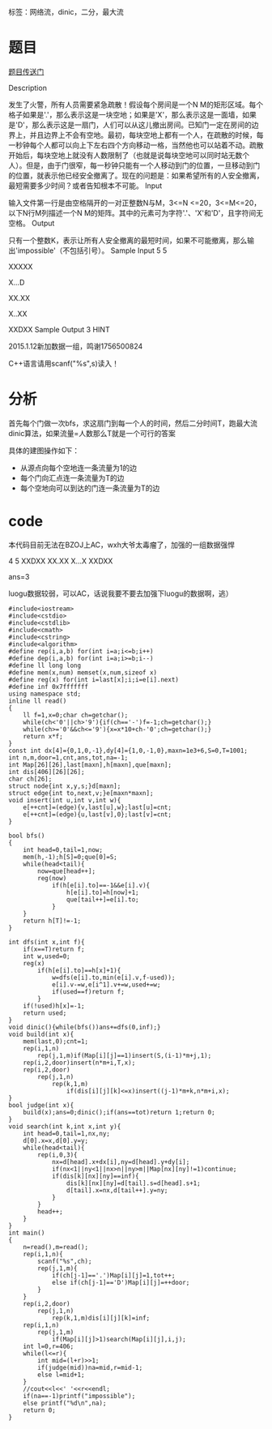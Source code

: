 ﻿---
tags: 
 - 网络流
 - 二分
 - 最大流
grammar_cjkRuby: true
catalog: true
layout:  post
header-img: "img/header/P9.jpg"
preview-img: "/img/preview/P29.jpg"
---
标签：网络流，dinic，二分，最大流

# 题目

[题目传送门](http://www.lydsy.com/JudgeOnline/problem.php?id=1189)

Description

发生了火警，所有人员需要紧急疏散！假设每个房间是一个N M的矩形区域。每个格子如果是'.'，那么表示这是一块空地；如果是'X'，那么表示这是一面墙，如果是'D'，那么表示这是一扇门，人们可以从这儿撤出房间。已知门一定在房间的边界上，并且边界上不会有空地。最初，每块空地上都有一个人，在疏散的时候，每一秒钟每个人都可以向上下左右四个方向移动一格，当然他也可以站着不动。疏散开始后，每块空地上就没有人数限制了（也就是说每块空地可以同时站无数个人）。但是，由于门很窄，每一秒钟只能有一个人移动到门的位置，一旦移动到门的位置，就表示他已经安全撤离了。现在的问题是：如果希望所有的人安全撤离，最短需要多少时间？或者告知根本不可能。
Input

输入文件第一行是由空格隔开的一对正整数N与M，3<=N <=20，3<=M<=20，以下N行M列描述一个N M的矩阵。其中的元素可为字符'.'、'X'和'D'，且字符间无空格。
Output

只有一个整数K，表示让所有人安全撤离的最短时间，如果不可能撤离，那么输出'impossible'（不包括引号）。
Sample Input
5 5  

XXXXX

X...D

XX.XX

X..XX

XXDXX
Sample Output
3
HINT

2015.1.12新加数据一组，鸣谢1756500824

C++语言请用scanf("%s",s)读入！

# 分析

首先每个门做一次bfs，求这扇门到每一个人的时间，然后二分时间T，跑最大流dinic算法，如果流量=人数那么T就是一个可行的答案

具体的建图操作如下：

- 从源点向每个空地连一条流量为1的边
- 每个门向汇点连一条流量为T的边
- 每个空地向可以到达的门连一条流量为T的边

# code

本代码目前无法在BZOJ上AC，wxh大爷太毒瘤了，加强的一组数据强悍

4 5
XXDXX
XX.XX
X...X
XXDXX

ans=3 

luogu数据较弱，可以AC，话说我要不要去加强下luogu的数据啊，逃）

```
#include<iostream>
#include<cstdio>
#include<cstdlib>
#include<cmath>
#include<cstring>
#include<algorithm>
#define rep(i,a,b) for(int i=a;i<=b;i++)
#define dep(i,a,b) for(int i=a;i>=b;i--)
#define ll long long
#define mem(x,num) memset(x,num,sizeof x)
#define reg(x) for(int i=last[x];i;i=e[i].next)
#define inf 0x7fffffff
using namespace std;
inline ll read()
{
	ll f=1,x=0;char ch=getchar();
	while(ch<'0'||ch>'9'){if(ch=='-')f=-1;ch=getchar();}
	while(ch>='0'&&ch<='9'){x=x*10+ch-'0';ch=getchar();}
	return x*f;
}
const int dx[4]={0,1,0,-1},dy[4]={1,0,-1,0},maxn=1e3+6,S=0,T=1001;
int n,m,door=1,cnt,ans,tot,na=-1;
int Map[26][26],last[maxn],h[maxn],que[maxn];
int dis[406][26][26];
char ch[26];
struct node{int x,y,s;}d[maxn];
struct edge{int to,next,v;}e[maxn*maxn]; 
void insert(int u,int v,int w){
	e[++cnt]=(edge){v,last[u],w};last[u]=cnt;
	e[++cnt]=(edge){u,last[v],0};last[v]=cnt;
}

bool bfs()
{
	int head=0,tail=1,now;
	mem(h,-1);h[S]=0;que[0]=S;
	while(head<tail){
		now=que[head++];
		reg(now)
			if(h[e[i].to]==-1&&e[i].v){
				h[e[i].to]=h[now]+1;
				que[tail++]=e[i].to;
			}
	}
	return h[T]!=-1;
}

int dfs(int x,int f){
	if(x==T)return f;
	int w,used=0;
	reg(x)
		if(h[e[i].to]==h[x]+1){
			w=dfs(e[i].to,min(e[i].v,f-used));
			e[i].v-=w,e[i^1].v+=w,used+=w;
			if(used==f)return f;
		}
	if(!used)h[x]=-1;
	return used;
}
void dinic(){while(bfs())ans+=dfs(0,inf);}
void build(int x){
	mem(last,0);cnt=1;
	rep(i,1,n)
		rep(j,1,m)if(Map[i][j]==1)insert(S,(i-1)*m+j,1);
	rep(i,2,door)insert(n*m+i,T,x);
	rep(i,2,door)
		rep(j,1,n)
			rep(k,1,m)
				if(dis[i][j][k]<=x)insert((j-1)*m+k,n*m+i,x);
}
bool judge(int x){
	build(x);ans=0;dinic();if(ans==tot)return 1;return 0;
}
void search(int k,int x,int y){
	int head=0,tail=1,nx,ny;
	d[0].x=x,d[0].y=y;
	while(head<tail){
		rep(i,0,3){
			nx=d[head].x+dx[i],ny=d[head].y+dy[i];
			if(nx<1||ny<1||nx>n||ny>m||Map[nx][ny]!=1)continue;
			if(dis[k][nx][ny]==inf){
				dis[k][nx][ny]=d[tail].s=d[head].s+1;
				d[tail].x=nx,d[tail++].y=ny;
			}
		}
		head++;
	}
}
int main()
{
	n=read(),m=read();
	rep(i,1,n){
		scanf("%s",ch);
		rep(j,1,m){
			if(ch[j-1]=='.')Map[i][j]=1,tot++;
			else if(ch[j-1]=='D')Map[i][j]=++door;
		}
	}
	rep(i,2,door)
		rep(j,1,n)
			rep(k,1,m)dis[i][j][k]=inf;
	rep(i,1,n)
		rep(j,1,m)
			if(Map[i][j]>1)search(Map[i][j],i,j);
	int l=0,r=406;
	while(l<=r){
		int mid=(l+r)>>1;
		if(judge(mid))na=mid,r=mid-1;
		else l=mid+1;
	}
	//cout<<l<<' '<<r<<endl;
	if(na==-1)printf("impossible");
	else printf("%d\n",na);
	return 0;
}

```

